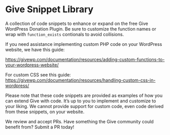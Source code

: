 # Give Snippet Library

A collection of code snippets to enhance or expand on the free Give WordPress Donation Plugin. Be sure to customize the function names or wrap with `function_exists` contionals to avoid collisions. 

If you need assistance implementing custom PHP code on your WordPress website, we have this guide:

https://givewp.com/documentation/resources/adding-custom-functions-to-your-wordpress-website/

For custom CSS see this guide:
https://givewp.com/documentation/resources/handling-custom-css-in-wordpress/

Please note that these code snippets are provided as examples of how you can extend Give with code. It’s up to you to implement and customize to your liking. We cannot provide support for custom code, even code derived from these snippets, on your website.

We review and accept PRs. Have something the Give community could benefit from? Submit a PR today!
